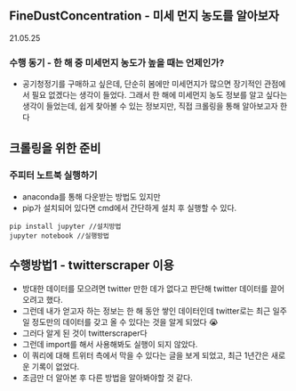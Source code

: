 ## FineDustConcentration - 미세 먼지 농도를 알아보자

21.05.25  
### 수행 동기 - 한 해 중 미세먼지 농도가 높을 때는 언제인가?
* 공기청정기를 구매하고 싶은데, 단순히 봄에만 미세먼지가 많으면 장기적인 관점에서 필요 없겠다는 생각이 들었다. 그래서 한 해에 미세먼지 농도 정보를 알고 싶다는 생각이 들었는데, 쉽게 찾아볼 수 있는 정보지만, 직접 크롤링을 통해 알아보고자 한다

## 크롤링을 위한 준비
### 주피터 노트북 실행하기
* anaconda를 통해 다운받는 방법도 있지만
* pip가 설치되어 있다면 cmd에서 간단하게 설치 후 실행할 수 있다.
```
pip install jupyter //설치방법
jupyter notebook //실행방법
```
## 수행방법1 - twitterscraper 이용
* 방대한 데이터를 모으려면 twitter 만한 데가 없다고 판단해 twitter 데이터를 끌어오려고 했다.
* 그런데 내가 얻고자 하는 정보는 한 해 동안 쌓인 데이터인데 twitter로는 최근 일주일 정도만의 데이터를 갖고 올 수 있다는 것을 알게 되었다 😭
* 그러다 알게 된 것이 twitterscraper다
* 그런데 import를 해서 사용해봐도 실행이 되지 않았다.
* 이 쿼리에 대해 트위터 측에서 막을 수 있다는 글을 보게 되었고, 최근 1년간은 새로운 기록이 없었다.
* 조금만 더 알아본 후 다른 방법을 알아봐야할 것 같다.